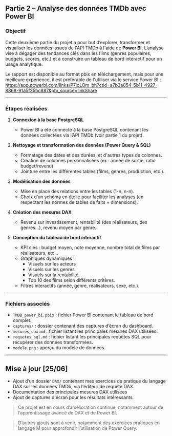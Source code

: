 ## Partie 2 – Analyse des données TMDb avec Power BI

### Objectif 

Cette deuxième partie du projet a pour but d’explorer, transformer et visualiser les données issues de l'API TMDb à l'aide de **Power BI**. L’analyse vise à dégager des tendances clés dans les films (genres populaires, budgets, scores, etc.) et à construire un tableau de bord interactif pour un usage analytique.

Le rapport est disponible au format pbix en téléchargement, mais pour une meilleure expérience, il est préférable de l'utiliser via le service Power BI : https://app.powerbi.com/links/P7ioLOm_bh?ctid=a7b3a854-5b11-4927-8868-91a5f35bc887&pbi_source=linkShare

--- 

### Étapes réalisées

1. **Connexion à la base PostgreSQL**  
   - Power BI a été connecté à la base PostgreSQL contenant les données collectées via l’API TMDb (voir partie 1 du projet).

2. **Nettoyage et transformation des données (Power Query & SQL)**

   - Formatage des dates et des durées, et d'autres types de colonnes.
   - Création de colonnes personnalisées (ex : année de sortie, ratio budget/revenu).
   - Jointure entre les différentes tables (films, genres, production, etc.).

3. **Modélisation des données**

   - Mise en place des relations entre les tables (1-n, n-n).
   - Choix d’un schéma en étoile pour faciliter les analyses (en respectant les normes de tables de faits + dimensions).

4. **Création des mesures DAX**

   - Revenu sur investissement, rentabilité (des réalisateurs, des genres...), revenu moyen par genre.

5. **Conception du tableau de bord interactif**

   - KPI clés : budget moyen, note moyenne, nombre total de films par réalisateurs, etc...
   - Graphiques dynamiques :
     - Visuels sur les acteurs
     - Visuels sur les genres
     - Visuels sur la rentabilité
     - Top 10 des films selon différents critères.
   - Filtres interactifs (année, genre, réalisateurs, sexe, etc.).
  
--- 

### Fichiers associés

- `TMDB_power_bi.pbix` : fichier Power BI contenant le tableau de bord complet.
- `captures/` : dossier contenant des captures d’écran du dashboard.
- `mesures_dax.md` : fichier listant les principales mesures DAX utilisées.
- `requetes_sql.md` : fichier listant les principales requêtes SQL pour récupérer des données transformées.
- `modele.png` : aperçu du modèle de données.



--- 

## Mise à jour [25/06]

- Ajout d’un dossier `DAX/` contenant mes exercices de pratique du langage DAX sur les données TMDb, via l'éditeur de requête DAX.
- Documentation des principales mesures DAX utilisées
- Ajout de captures d'écran pour les résultats intéressants.

> Ce projet est en cours d’amélioration continue, notamment autour de l’apprentissage avancé de DAX et de Power BI.


> D’autres ajouts sont à venir, notamment des exercices pratiques en langage M pour approfondir l’utilisation de Power Query.
